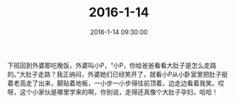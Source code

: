 ﻿---
title: "2016-1-14"
date: 2016-1-14 09:30:00
tags: 文字
categories: 爸爸
---
下班回到外婆那吃晚饭，外婆叫小P，“小P，你给爸爸看看大肚子是怎么走路的。”大肚子走路？我正纳闷，外婆她们已经笑开了，就看小P从小卧室里把肚子挺着老高走了出来，脚贴着地板，一小步一小步得往前顶着，边走边看着我笑。哎呀，这个小家伙是哪里学来的啊，你别说，走得还真像个大肚子孕妇，哈哈！